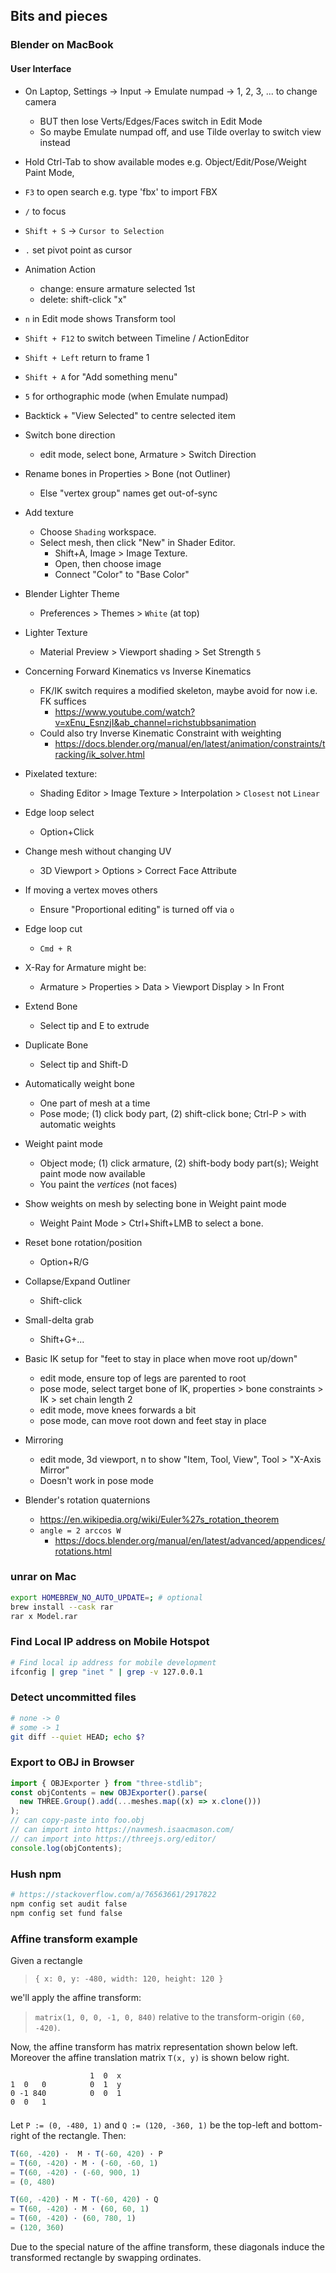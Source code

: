 
## Bits and pieces

### Blender on MacBook

#### User Interface

- On Laptop, Settings -> Input -> Emulate numpad -> 1, 2, 3, ... to change camera
  - BUT then lose Verts/Edges/Faces switch in Edit Mode
  - So maybe Emulate numpad off, and use Tilde overlay to switch view instead

- Hold Ctrl-Tab to show available modes e.g. Object/Edit/Pose/Weight Paint Mode, 
- `F3` to open search e.g. type 'fbx' to import FBX
- `/` to focus
- `Shift + S` -> `Cursor to Selection`
- `.` set pivot point as cursor
- Animation Action
  - change: ensure armature selected 1st
  - delete: shift-click "x"
- `n` in Edit mode shows Transform tool
- `Shift + F12` to switch between Timeline / ActionEditor
- `Shift + Left` return to frame 1
- `Shift + A` for "Add something menu"
- `5` for orthographic mode (when Emulate numpad)
- Backtick + "View  Selected" to centre selected item
- Switch bone direction
  - edit mode, select bone, Armature > Switch Direction
- Rename bones in Properties > Bone (not Outliner)
  - Else "vertex group" names get out-of-sync

- Add texture
  - Choose `Shading` workspace.
  - Select mesh, then click "New" in Shader Editor.
    - Shift+A, Image > Image Texture.
    - Open, then choose image
    - Connect "Color" to "Base Color"

- Blender Lighter Theme
  - Preferences > Themes > `White` (at top)
- Lighter Texture
  - Material Preview > Viewport shading > Set Strength `5`

- Concerning Forward Kinematics vs Inverse Kinematics
  - FK/IK switch requires a modified skeleton, maybe avoid for now i.e. FK suffices
    - https://www.youtube.com/watch?v=xEnu_EsnzjI&ab_channel=richstubbsanimation
  - Could also try Inverse Kinematic Constraint with weighting
    - https://docs.blender.org/manual/en/latest/animation/constraints/tracking/ik_solver.html

- Pixelated texture:
  - Shading Editor > Image Texture > Interpolation > `Closest` not `Linear`

- Edge loop select
  - Option+Click
- Change mesh without changing UV
  - 3D Viewport > Options > Correct Face Attribute
- If moving a vertex moves others
  - Ensure "Proportional editing" is turned off via `o`
- Edge loop cut
  - `Cmd + R`
- X-Ray for Armature might be:
  - Armature > Properties > Data > Viewport Display > In Front
- Extend Bone
  - Select tip and E to extrude
- Duplicate Bone
  - Select tip and Shift-D
- Automatically weight bone
  - One part of mesh at a time
  - Pose mode; (1) click body part, (2) shift-click bone; Ctrl-P > with automatic weights
- Weight paint mode
  - Object mode; (1) click armature, (2) shift-body body part(s); Weight paint mode now available 
  - You paint the _vertices_ (not faces)
- Show weights on mesh by selecting bone in Weight paint mode
  - Weight Paint Mode > Ctrl+Shift+LMB to select a bone.
- Reset bone rotation/position
  - Option+R/G
- Collapse/Expand Outliner
  - Shift-click
- Small-delta grab
  - Shift+G+...

- Basic IK setup for "feet to stay in place when move root up/down"
  - edit mode, ensure top of legs are parented to root
  - pose mode, select target bone of IK, properties > bone constraints > IK > set chain length 2
  - edit mode, move knees forwards a bit
  - pose mode, can move root down and feet stay in place

- Mirroring
  - edit mode, 3d viewport, n to show "Item, Tool, View", Tool > "X-Axis Mirror"
  - Doesn't work in pose mode

- Blender's rotation quaternions
  - https://en.wikipedia.org/wiki/Euler%27s_rotation_theorem
  - `angle = 2 arccos W`
    - https://docs.blender.org/manual/en/latest/advanced/appendices/rotations.html

### unrar on Mac

```sh
export HOMEBREW_NO_AUTO_UPDATE=; # optional
brew install --cask rar
rar x Model.rar
```

### Find Local IP address on Mobile Hotspot

```sh
# Find local ip address for mobile development
ifconfig | grep "inet " | grep -v 127.0.0.1
```


### Detect uncommitted files

```sh
# none -> 0
# some -> 1
git diff --quiet HEAD; echo $?
```

### Export to OBJ in Browser

```js
import { OBJExporter } from "three-stdlib";
const objContents = new OBJExporter().parse(
  new THREE.Group().add(...meshes.map((x) => x.clone()))
);
// can copy-paste into foo.obj
// can import into https://navmesh.isaacmason.com/
// can import into https://threejs.org/editor/
console.log(objContents);
```

### Hush npm

```sh
# https://stackoverflow.com/a/76563661/2917822
npm config set audit false
npm config set fund false
```

### Affine transform example

Given a rectangle
> `{ x: 0, y: -480, width: 120, height: 120 }`

we'll apply the affine transform:
> `matrix(1, 0, 0, -1, 0, 840)` relative to the transform-origin `(60, -420)`.


Now, the affine transform has matrix representation shown below left.
Moreover the affine translation matrix `T(x, y)` is shown below right.

<div style="max-width:240px; columns: 2">

```
1  0   0 
0 -1 840
0  0   1
```

```
1  0  x 
0  1  y
0  0  1
```

</div>

Let `P := (0, -480, 1)` and `Q := (120, -360, 1)` be the top-left and bottom-right of the rectangle.
Then:

```js
T(60, -420) ·  M · T(-60, 420) · P
= T(60, -420) · M · (-60, -60, 1)
= T(60, -420) · (-60, 900, 1)
= (0, 480)
```

```js
T(60, -420) · M · T(-60, 420) · Q
= T(60, -420) · M · (60, 60, 1)
= T(60, -420) · (60, 780, 1)
= (120, 360)
```

Due to the special nature of the affine transform,
these diagonals induce the transformed rectangle by swapping ordinates.